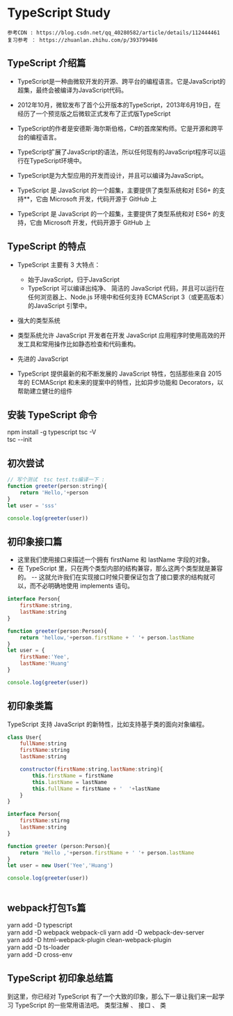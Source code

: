 # TypeScript Study

    参考CDN : https://blog.csdn.net/qq_40280582/article/details/112444461
    复习参考 ： https://zhuanlan.zhihu.com/p/393799486

## TypeScript 介绍篇
- TypeScript是一种由微软开发的开源、跨平台的编程语言。它是JavaScript的超集，最终会被编译为JavaScript代码。

- 2012年10月，微软发布了首个公开版本的TypeScript，2013年6月19日，在经历了一个预览版之后微软正式发布了正式版TypeScript

- TypeScript的作者是安德斯·海尔斯伯格，C#的首席架构师。它是开源和跨平台的编程语言。

- TypeScript扩展了JavaScript的语法，所以任何现有的JavaScript程序可以运行在TypeScript环境中。

- TypeScript是为大型应用的开发而设计，并且可以编译为JavaScript。

- TypeScript 是 JavaScript 的一个超集，主要提供了类型系统和对 ES6+ 的支持**，它由 Microsoft 开发，代码开源于 GitHub 上

- TypeScript 是 JavaScript 的一个超集，主要提供了类型系统和对 ES6+ 的支持，它由 Microsoft 开发，代码开源于 GitHub 上

## TypeScript 的特点
- TypeScript 主要有 3 大特点：

    + 始于JavaScript，归于JavaScript
    + TypeScript 可以编译出纯净、 简洁的 JavaScript 代码，并且可以运行在任何浏览器上、Node.js 环境中和任何支持 ECMAScript 3（或更高版本）的JavaScript 引擎中。

- 强大的类型系统
+ 类型系统允许 JavaScript 开发者在开发 JavaScript 应用程序时使用高效的开发工具和常用操作比如静态检查和代码重构。

+ 先进的 JavaScript
+ TypeScript 提供最新的和不断发展的 JavaScript 特性，包括那些来自 2015 年的 ECMAScript 和未来的提案中的特性，比如异步功能和 Decorators，以帮助建立健壮的组件

## 安装 TypeScript 命令
npm install -g typescript    tsc -V  
tsc --init 
## 初次尝试 
``` js
// 写个测试  tsc test.ts编译一下 :  
function greeter(person:string){
    return 'Hello,'+person
}
let user = 'sss'

console.log(greeter(user))
```
## 初印象接口篇 
- 这里我们使用接口来描述一个拥有 firstName 和 lastName 字段的对象。
- 在 TypeScript 里，只在两个类型内部的结构兼容，那么这两个类型就是兼容的。
-- 这就允许我们在实现接口时候只要保证包含了接口要求的结构就可以，而不必明确地使用 implements 语句。
``` js
interface Person{
    firstName:string,
    lastName:string
}

function greeter(person:Person){
    return 'hellow,'+person.firstName + ' '+ person.lastName 
}
let user = {
    firstName:'Yee',
    lastName:'Huang'
}

console.log(greeter(user))
```




## 初印象类篇 

  TypeScript 支持 JavaScript 的新特性，比如支持基于类的面向对象编程。
``` js
class User{
    fullName:string
    firstName:string
    lastName:string 

    constructor(firstName:string,lastName:string){
        this.firstName = firstName 
        this.lastName = lastName 
        this.fullName = firstName + '  '+lastName 
    }
}

interface Person{
    firstName:stirng 
    lastName:string
}

function greeter (person:Person){
    return 'Hello ,'+person.firstName + ' '+ person.lastName
}
let user = new User('Yee','Huang')

console.log(greeter(user))



```
## webpack打包Ts篇 
yarn add -D typescript  
yarn add -D webpack webpack-cli 
yarn add -D webpack-dev-server  
yarn add -D html-webpack-plugin clean-webpack-plugin    
yarn add -D ts-loader   
yarn add -D cross-env   
## TypeScript 初印象总结篇 
 到这里，你已经对 TypeScript 有了一个大致的印象，那么下一章让我们来一起学习 TypeScript 的一些常用语法吧。
类型注解 、 接口 、 类  

<!-- ## 开始进入深度学习: -->
